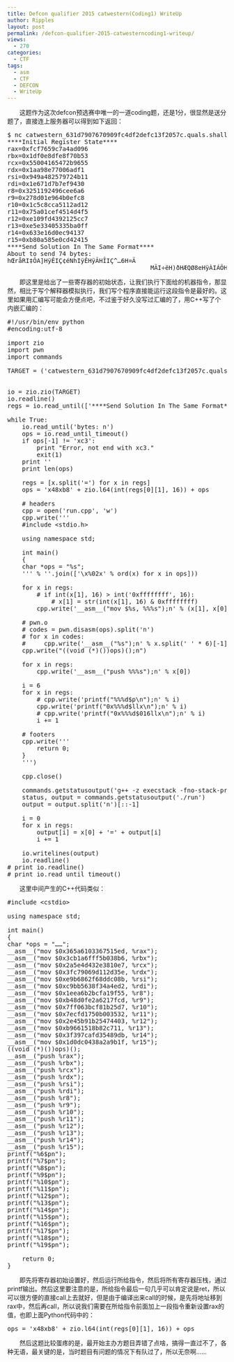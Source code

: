 ```yaml
---
title: Defcon qualifier 2015 catwestern(Coding1) WriteUp
author: Ripples
layout: post
permalink: /defcon-qualifier-2015-catwesterncoding1-writeup/
views:
  - 270
categories:
  - CTF
tags:
  - asm
  - CTF
  - DEFCON
  - WriteUp
---
```

<p style="text-align: left; text-indent: 2em;">
  这题作为这次defcon预选赛中唯一的一道coding题，还是1分，很显然是送分题了，直接连上服务器可以得到如下返回：
</p>

<!--more-->

<pre class="brush:plain;toolbar:false;">$&nbsp;nc&nbsp;catwestern_631d7907670909fc4df2defc13f2057c.quals.shallweplayaga.me&nbsp;9999
****Initial&nbsp;Register&nbsp;State****
rax=0xfcf7659c7a4ad096
rbx=0x1df0e8dfe8f70b53
rcx=0x55004165472b9655
rdx=0x1aa98e77006adf1
rsi=0x949a482579724b11
rdi=0x1e671d7b7ef9430
r8=0x3251192496cee6a6
r9=0x278d01e964b0efc8
r10=0x1c5c8cca5112ad12
r11=0x75a01cef4514d4f5
r12=0xe109fd4392125cc7
r13=0xe5e33405335ba0ff
r14=0x633e16d0ec94137
r15=0xb80a585e0cd42415
****Send&nbsp;Solution&nbsp;In&nbsp;The&nbsp;Same&nbsp;Format****
About&nbsp;to&nbsp;send&nbsp;74&nbsp;bytes:&nbsp;
hŒråRI‡ÔA]HÿÊIÇ¢éNhIÿÊHÿÃHÎIÇ^…6H¤Ã
&nbsp;&nbsp;&nbsp;&nbsp;&nbsp;&nbsp;&nbsp;&nbsp;&nbsp;&nbsp;&nbsp;&nbsp;&nbsp;&nbsp;&nbsp;&nbsp;&nbsp;&nbsp;&nbsp;&nbsp;&nbsp;&nbsp;&nbsp;&nbsp;&nbsp;&nbsp;&nbsp;&nbsp;&nbsp;&nbsp;&nbsp;&nbsp;&nbsp;&nbsp;&nbsp;&nbsp;&nbsp;&nbsp;&nbsp;MÃI÷ëH)ðHÆQØ8eHÿÀIÁÕH5Œm&#39;Ã^C</pre>

<p style="text-align: left; text-indent: 2em;">
  即这里是给出了一些寄存器的初始状态，让我们执行下面给的机器指令，那显然，相比于写个解释器模拟执行，我们写个程序直接能运行这段指令是最好的。这里如果用汇编写可能会方便点吧，不过鉴于好久没写过汇编的了，用C++写了个内嵌汇编的：
</p>

<pre class="brush:python;toolbar:false">#!/usr/bin/env&nbsp;python
#encoding:utf-8

import&nbsp;zio
import&nbsp;pwn
import&nbsp;commands

TARGET&nbsp;=&nbsp;(&#39;catwestern_631d7907670909fc4df2defc13f2057c.quals.shallweplayaga.me&#39;,&nbsp;9999)


io&nbsp;=&nbsp;zio.zio(TARGET)
io.readline()
regs&nbsp;=&nbsp;io.read_until([&#39;****Send&nbsp;Solution&nbsp;In&nbsp;The&nbsp;Same&nbsp;Format****&#39;]).split(&#39;n&#39;)[:-1]

while&nbsp;True:
&nbsp;&nbsp;&nbsp;&nbsp;io.read_until(&#39;bytes:&nbsp;n&#39;)
&nbsp;&nbsp;&nbsp;&nbsp;ops&nbsp;=&nbsp;io.read_until_timeout()
&nbsp;&nbsp;&nbsp;&nbsp;if&nbsp;ops[-1]&nbsp;!=&nbsp;&#39;xc3&#39;:
&nbsp;&nbsp;&nbsp;&nbsp;&nbsp;&nbsp;&nbsp;&nbsp;print&nbsp;"Error,&nbsp;not&nbsp;end&nbsp;with&nbsp;xc3."
&nbsp;&nbsp;&nbsp;&nbsp;&nbsp;&nbsp;&nbsp;&nbsp;exit(1)
&nbsp;&nbsp;&nbsp;&nbsp;print&nbsp;&#39;&#39;
&nbsp;&nbsp;&nbsp;&nbsp;print&nbsp;len(ops)

&nbsp;&nbsp;&nbsp;&nbsp;regs&nbsp;=&nbsp;[x.split(&#39;=&#39;)&nbsp;for&nbsp;x&nbsp;in&nbsp;regs]
&nbsp;&nbsp;&nbsp;&nbsp;ops&nbsp;=&nbsp;&#39;x48xb8&#39;&nbsp;+&nbsp;zio.l64(int(regs[0][1],&nbsp;16))&nbsp;+&nbsp;ops

&nbsp;&nbsp;&nbsp;&nbsp;#&nbsp;headers
&nbsp;&nbsp;&nbsp;&nbsp;cpp&nbsp;=&nbsp;open(&#39;run.cpp&#39;,&nbsp;&#39;w&#39;)
&nbsp;&nbsp;&nbsp;&nbsp;cpp.write(&#39;&#39;&#39;
&nbsp;&nbsp;&nbsp;&nbsp;#include&nbsp;&lt;stdio.h&gt;

&nbsp;&nbsp;&nbsp;&nbsp;using&nbsp;namespace&nbsp;std;

&nbsp;&nbsp;&nbsp;&nbsp;int&nbsp;main()
&nbsp;&nbsp;&nbsp;&nbsp;{
&nbsp;&nbsp;&nbsp;&nbsp;char&nbsp;*ops&nbsp;=&nbsp;"%s";
&nbsp;&nbsp;&nbsp;&nbsp;&#39;&#39;&#39;&nbsp;%&nbsp;&#39;&#39;.join([&#39;\x%02x&#39;&nbsp;%&nbsp;ord(x)&nbsp;for&nbsp;x&nbsp;in&nbsp;ops]))

&nbsp;&nbsp;&nbsp;&nbsp;for&nbsp;x&nbsp;in&nbsp;regs:
&nbsp;&nbsp;&nbsp;&nbsp;&nbsp;&nbsp;&nbsp;&nbsp;#&nbsp;if&nbsp;int(x[1],&nbsp;16)&nbsp;&gt;&nbsp;int(&#39;0xffffffff&#39;,&nbsp;16):
&nbsp;&nbsp;&nbsp;&nbsp;&nbsp;&nbsp;&nbsp;&nbsp;&nbsp;&nbsp;&nbsp;&nbsp;#&nbsp;x[1]&nbsp;=&nbsp;str(int(x[1],&nbsp;16)&nbsp;&&nbsp;0xffffffff)
&nbsp;&nbsp;&nbsp;&nbsp;&nbsp;&nbsp;&nbsp;&nbsp;cpp.write(&#39;__asm__("mov&nbsp;$%s,&nbsp;%%%s");n&#39;&nbsp;%&nbsp;(x[1],&nbsp;x[0]))

&nbsp;&nbsp;&nbsp;&nbsp;#&nbsp;pwn.o
&nbsp;&nbsp;&nbsp;&nbsp;#&nbsp;codes&nbsp;=&nbsp;pwn.disasm(ops).split(&#39;n&#39;)
&nbsp;&nbsp;&nbsp;&nbsp;#&nbsp;for&nbsp;x&nbsp;in&nbsp;codes:
&nbsp;&nbsp;&nbsp;&nbsp;#&nbsp;&nbsp;&nbsp;&nbsp;&nbsp;cpp.write(&#39;__asm__("%s");n&#39;&nbsp;%&nbsp;x.split(&#39;&nbsp;&#39;&nbsp;*&nbsp;6)[-1].strip())
&nbsp;&nbsp;&nbsp;&nbsp;cpp.write("((void&nbsp;(*)())ops)();n")

&nbsp;&nbsp;&nbsp;&nbsp;for&nbsp;x&nbsp;in&nbsp;regs:
&nbsp;&nbsp;&nbsp;&nbsp;&nbsp;&nbsp;&nbsp;&nbsp;cpp.write(&#39;__asm__("push&nbsp;%%%s");n&#39;&nbsp;%&nbsp;x[0])

&nbsp;&nbsp;&nbsp;&nbsp;i&nbsp;=&nbsp;6
&nbsp;&nbsp;&nbsp;&nbsp;for&nbsp;x&nbsp;in&nbsp;regs:
&nbsp;&nbsp;&nbsp;&nbsp;&nbsp;&nbsp;&nbsp;&nbsp;#&nbsp;cpp.write(&#39;printf("%%%d$p\n");n&#39;&nbsp;%&nbsp;i)
&nbsp;&nbsp;&nbsp;&nbsp;&nbsp;&nbsp;&nbsp;&nbsp;cpp.write(&#39;printf("0x%%%d$llx\n");n&#39;&nbsp;%&nbsp;i)
&nbsp;&nbsp;&nbsp;&nbsp;&nbsp;&nbsp;&nbsp;&nbsp;#&nbsp;cpp.write(&#39;printf("0x%%%d$016llx\n");n&#39;&nbsp;%&nbsp;i)
&nbsp;&nbsp;&nbsp;&nbsp;&nbsp;&nbsp;&nbsp;&nbsp;i&nbsp;+=&nbsp;1

&nbsp;&nbsp;&nbsp;&nbsp;#&nbsp;footers
&nbsp;&nbsp;&nbsp;&nbsp;cpp.write(&#39;&#39;&#39;
&nbsp;&nbsp;&nbsp;&nbsp;&nbsp;&nbsp;&nbsp;&nbsp;return&nbsp;0;
&nbsp;&nbsp;&nbsp;&nbsp;}
&nbsp;&nbsp;&nbsp;&nbsp;&#39;&#39;&#39;)

&nbsp;&nbsp;&nbsp;&nbsp;cpp.close()

&nbsp;&nbsp;&nbsp;&nbsp;commands.getstatusoutput(&#39;g++&nbsp;-z&nbsp;execstack&nbsp;-fno-stack-protector&nbsp;-Wall&nbsp;-o&nbsp;./run&nbsp;./run.cpp&#39;)
&nbsp;&nbsp;&nbsp;&nbsp;status,&nbsp;output&nbsp;=&nbsp;commands.getstatusoutput(&#39;./run&#39;)
&nbsp;&nbsp;&nbsp;&nbsp;output&nbsp;=&nbsp;output.split(&#39;n&#39;)[::-1]

&nbsp;&nbsp;&nbsp;&nbsp;i&nbsp;=&nbsp;0
&nbsp;&nbsp;&nbsp;&nbsp;for&nbsp;x&nbsp;in&nbsp;regs:
&nbsp;&nbsp;&nbsp;&nbsp;&nbsp;&nbsp;&nbsp;&nbsp;output[i]&nbsp;=&nbsp;x[0]&nbsp;+&nbsp;&#39;=&#39;&nbsp;+&nbsp;output[i]
&nbsp;&nbsp;&nbsp;&nbsp;&nbsp;&nbsp;&nbsp;&nbsp;i&nbsp;+=&nbsp;1

&nbsp;&nbsp;&nbsp;&nbsp;io.writelines(output)
&nbsp;&nbsp;&nbsp;&nbsp;io.readline()
#&nbsp;print&nbsp;io.readline()
#&nbsp;print&nbsp;io.read_until_timeout()</pre>

<p style="text-align: left; text-indent: 2em;">
  这里中间产生的C++代码类似：
</p>

<pre class="brush:cpp;toolbar:false">#include&nbsp;&lt;cstdio&gt;

using&nbsp;namespace&nbsp;std;

int&nbsp;main()
{
char&nbsp;*ops&nbsp;=&nbsp;"……";
__asm__("mov&nbsp;$0x365a6103367515ed,&nbsp;%rax");
__asm__("mov&nbsp;$0x3cb1a6fff5b038b6,&nbsp;%rbx");
__asm__("mov&nbsp;$0x2a5e4d432e3810e7,&nbsp;%rcx");
__asm__("mov&nbsp;$0x3fc79069d112d35e,&nbsp;%rdx");
__asm__("mov&nbsp;$0xe9b6862f68ddc08b,&nbsp;%rsi");
__asm__("mov&nbsp;$0xc9bb5638f34a4ed2,&nbsp;%rdi");
__asm__("mov&nbsp;$0x1eea6b2bcfa19f55,&nbsp;%r8");
__asm__("mov&nbsp;$0xb48d0fe2a6217fcd,&nbsp;%r9");
__asm__("mov&nbsp;$0x7ff063bcf81b25d7,&nbsp;%r10");
__asm__("mov&nbsp;$0x7ecfd1750b003532,&nbsp;%r11");
__asm__("mov&nbsp;$0x2e45b91b25474403,&nbsp;%r12");
__asm__("mov&nbsp;$0xb9661518b82c711,&nbsp;%r13");
__asm__("mov&nbsp;$0x3f397cafd35489db,&nbsp;%r14");
__asm__("mov&nbsp;$0x1d0dc0438a2a9b1f,&nbsp;%r15");
((void&nbsp;(*)())ops)();
__asm__("push&nbsp;%rax");
__asm__("push&nbsp;%rbx");
__asm__("push&nbsp;%rcx");
__asm__("push&nbsp;%rdx");
__asm__("push&nbsp;%rsi");
__asm__("push&nbsp;%rdi");
__asm__("push&nbsp;%r8");
__asm__("push&nbsp;%r9");
__asm__("push&nbsp;%r10");
__asm__("push&nbsp;%r11");
__asm__("push&nbsp;%r12");
__asm__("push&nbsp;%r13");
__asm__("push&nbsp;%r14");
__asm__("push&nbsp;%r15");
printf("%6$pn");
printf("%7$pn");
printf("%8$pn");
printf("%9$pn");
printf("%10$pn");
printf("%11$pn");
printf("%12$pn");
printf("%13$pn");
printf("%14$pn");
printf("%15$pn");
printf("%16$pn");
printf("%17$pn");
printf("%18$pn");
printf("%19$pn");

&nbsp;&nbsp;&nbsp;&nbsp;return&nbsp;0;
}</pre>

<p style="text-align: left; text-indent: 2em;">
  即先将寄存器初始设置好，然后运行所给指令，然后将所有寄存器压栈，通过printf输出。然后这里要注意的是，所给指令最后一句几乎可以肯定说是ret，所以可以很方便的直接call上去就好，但是由于编译出来call的时候，是先将地址移到rax中，然后再call，所以说我们需要在所给指令前面加上一段指令重新设置rax的值，也即上面Python代码中的：
</p>

<pre class="brush:python;toolbar:false">ops&nbsp;=&nbsp;&#39;x48xb8&#39;&nbsp;+&nbsp;zio.l64(int(regs[0][1],&nbsp;16))&nbsp;+&nbsp;ops</pre>

<p style="text-align: left; text-indent: 2em;">
  然后这题比较蛋疼的是，最开始主办方题目弄错了点啥，搞得一直过不了，各种无语，最关键的是，当时题目有问题的情况下有队过了，所以无奈啊……
</p>

